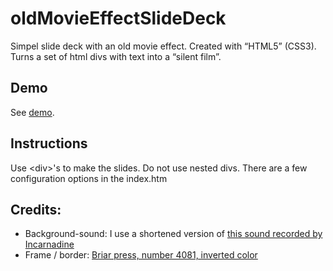 oldMovieEffectSlideDeck
=======================

Simpel slide deck with an old movie effect. Created with “HTML5” (CSS3).
Turns a set of html divs with text into a “silent film”.

## Demo
See <a href="http://www.woudziel.nl/githubdemo/oldMovieEffectSlideDeck/">demo</a>.

## Instructions
Use \<div\>'s to make the slides. Do not use nested divs.
There are a few configuration options in the index.htm

## Credits:
* Background-sound: I use a shortened version of <a href="http://freesound.org/people/Incarnadine/sounds/16997/">this sound recorded by Incarnadine</a>
* Frame / border: <a href="http://www.briarpress.org/4081">Briar press, number 4081, inverted color</a>